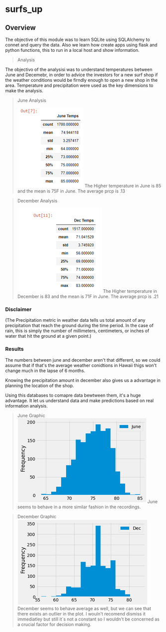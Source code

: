 # surfs_up

## Overview
The objective of this module was to learn SQLite using SQLAlchemy to connet and query the data. Also we learn how create apps using flask and python functions, this to run in a local host and show information.

>Analysis

The objectivo of the analysisi was to understand temperatures between June and Decemebr, in order to advice the investors for a new surf shop if the weather conditions would be firndly enough to open a new shop in the area. 
Temperature and precipitation were used as the key dimensions to make the analysis.

>June Analysis
>
>![checkout_time_by_user](https://github.com/dpiedra86/surfs_up/blob/main/Images/June.png) 
The Higher temperature in June is 85 and the mean is 75F in June. The average prcp is .13 

>December Analysis
>
>![checkout_time_by_user](https://github.com/dpiedra86/surfs_up/blob/main/Images/December.png) 
The Higher temperature in December is 83 and the mean is 71F in June. The average prcp is .21 

### Disclaimer
(The Precipitation metric in weather data tells us total amount of any precipitation that reach the ground during the time period. In the case of rain, this is simply the number of millimeters, centimeters, or inches of water that hit the ground at a given point.)

### Results
The numbers between june and december aren't that different, so we could assume that if that's the average weather conidtions in Hawaii thigs won't change much in the lapse of 6 months. 

Knowing the precipitation amount in december also gives us a advantage in planning the location of the shop.

Using this databases to comapre data bewtween them, it's a huge advantage. It let us understand data and make predictions based on real information analysis. 


>June Graphic
>![checkout_time_by_user](https://github.com/dpiedra86/surfs_up/blob/main/Images/June_GRaphic.png) 
 June seems to behave in a more similar fashion in the recordings.

>December Graphic
>![checkout_time_by_user](https://github.com/dpiedra86/surfs_up/blob/main/Images/December_Graphic.png) 
December seems to behave average as well, but we can see that there exists an outlier in the plot. I wouln't recomend dismiss it immediatley but still it´s not a constant so I wouldn't be concerned as a crucial factor for decision making. 



